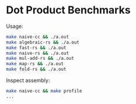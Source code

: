 # Dot Product Benchmarks

Usage:
```sh
make naive-cc && ./a.out
make algebraic-rs && ./a.out
make fast-rs && ./a.out
make naive-rs && ./a.out
make mul-add-rs && ./a.out
make map-rs && ./a.out
make fold-rs && ./a.out
```

Inspect assembly:
```sh
make naive-cc && make profile
...
```
